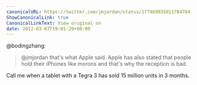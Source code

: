 ```yaml
---
canonicalURL: https://twitter.com/jmjordan/status/177469035011784704
ShowCanonicalLink: true
CanonicalLinkText: View original on
date: 2012-03-07T19:01:29+00:00
---
```

@bodingzhang:

> @jmjordan that's what Apple said. Apple has also stated that people hold their iPhones like morons and that's why the reception is bad.

Call me when a tablet with a Tegra 3 has sold 15 million units in 3 months.